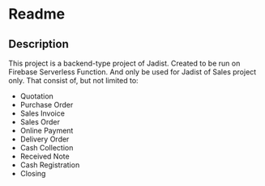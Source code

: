 # Readme

## Description
This project is a backend-type project of Jadist. Created to be run on Firebase Serverless Function. And only be used for Jadist of Sales project only. That consist of, but not limited to:
- Quotation
- Purchase Order
- Sales Invoice
- Sales Order
- Online Payment
- Delivery Order
- Cash Collection
- Received Note
- Cash Registration
- Closing
